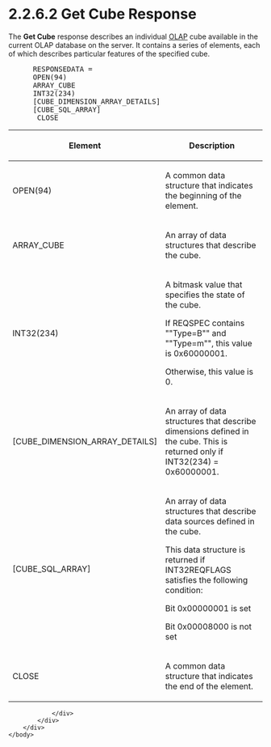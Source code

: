 <html dir="LTR" xmlns:mshelp="http://msdn.microsoft.com/mshelp" xmlns:ddue="http://ddue.schemas.microsoft.com/authoring/2003/5" xmlns:xlink="http://www.w3.org/1999/xlink" xmlns:tool="http://www.microsoft.com/tooltip">
    <head>
        <meta http-equiv="Content-Type" content="text/html; CHARSET=utf-8"></meta>
        <meta name="save" content="history"></meta>
        <title>2.2.6.2 Get Cube Response</title>
        <xml>
            <mshelp:toctitle title="2.2.6.2 Get Cube Response"></mshelp:toctitle>
            <mshelp:rltitle title="[MS-SSAS8]: Get Cube Response"></mshelp:rltitle>
            <mshelp:keyword index="A" term="826c6ec7-e1e0-46b0-8342-0527498e43e5"></mshelp:keyword>
            <mshelp:attr name="DCSext.ContentType" value="open specification"></mshelp:attr>
            <mshelp:attr name="AssetID" value="826c6ec7-e1e0-46b0-8342-0527498e43e5"></mshelp:attr>
            <mshelp:attr name="TopicType" value="kbRef"></mshelp:attr>
            <mshelp:attr name="DCSext.Title" value="[MS-SSAS8]: Get Cube Response" />
        </xml>
    </head>
    <body>
        <div id="header">
            <h1 class="heading">2.2.6.2 Get Cube Response</h1>
        </div>
        <div id="mainSection">
            <div id="mainBody">
                <div id="allHistory" class="saveHistory"></div>
                <div id="sectionSection0" class="section" name="collapseableSection">
                    

<p>The <b>Get Cube</b> response describes an individual <a href="c527450b-f5bd-424b-8c98-ba6365288f35.html#gt_055c223a-52f1-4d41-b95b-d7c60eaa388f">OLAP</a> cube available in the
current OLAP database on the server. It contains a series of elements, each of
which describes particular features of the specified cube.           </p>

<dl>
<dd>
<div><pre> RESPONSEDATA = 
 OPEN(94)
 ARRAY_CUBE
 INT32(234) 
 [CUBE_DIMENSION_ARRAY_DETAILS]
 [CUBE_SQL_ARRAY] 
  CLOSE
</pre></div>
</dd></dl>

<table>
 <thead>
  <tr>
   <th>
   <p>Element</p>
   </th>
   <th>
   <p>Description</p>
   </th>
  </tr>
 </thead>
 <tr>
  <td>
  <p>OPEN(94)</p>
  </td>
  <td>
  <p>A common data structure that indicates the beginning
  of the element.</p>
  </td>
 </tr>
 <tr>
  <td>
  <p>ARRAY_CUBE</p>
  </td>
  <td>
  <p>An array of data structures that describe the cube.</p>
  </td>
 </tr>
 <tr>
  <td>
  <p>INT32(234)</p>
  </td>
  <td>
  <p>A bitmask value that specifies the state of the cube.</p>
  <p>If REQSPEC contains &quot;&quot;Type=B&quot;&quot; and
  &quot;&quot;Type=m&quot;&quot;, this value is 0x60000001.</p>
  <p>Otherwise, this value is 0.</p>
  </td>
 </tr>
 <tr>
  <td>
  <p>[CUBE_DIMENSION_ARRAY_DETAILS]</p>
  </td>
  <td>
  <p>An array of data structures that describe dimensions
  defined in the cube. This is returned only if INT32(234) = 0x60000001.</p>
  </td>
 </tr>
 <tr>
  <td>
  <p>[CUBE_SQL_ARRAY]</p>
  </td>
  <td>
  <p>An array of data structures that describe data sources
  defined in the cube.</p>
  <p>This data structure is returned if INT32REQFLAGS
  satisfies the following condition:</p>
  <p>Bit 0x00000001 is set</p>
  <p>Bit 0x00008000 is not set</p>
  </td>
 </tr>
 <tr>
  <td>
  <p>CLOSE</p>
  </td>
  <td>
  <p>A common data structure that indicates the end of the
  element.</p>
  </td>
 </tr>
</table>

<p> </p>


                </div>
            </div>
        </div>
    </body>
</html>